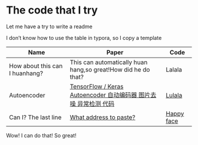 # The code that I try
Let me have a try to write a readme

I don’t know how to use the table in typora, so I copy a template

| Name                           | Paper                                                        | Code                                            |
| ------------------------------ | ------------------------------------------------------------ | ----------------------------------------------- |
| How about this can I huanhang? | This can automatically huan hang,so great!How did he do that? | Lalala                                          |
| Autoencoder              | [TensorFlow / Keras Autoencoder 自动编码器 图片去噪 异常检测 代码](https://www.cnblogs.com/jins-note/p/13550113.html) | [Lulala](https://www.baidu.com/)                |
| Can I? The last line           | [What address to paste?](https://www.google.com/search?q=happy+face&oq=happy+face&aqs=chrome..69i57j0l3.2799j0j4&sourceid=chrome&ie=UTF-8) | [Happy face](https://github.com/oddrose/cfrnet) |

Wow! I can do that! So great!

